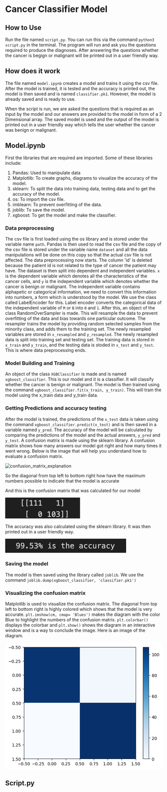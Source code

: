# Cancer Classifier Model

## How to Use
Run the file named ```script.py```. You can run this via the command ```python3 script.py``` in the terminal. The program will run and ask you the questions required to produce the diagnoses. After answering the questions whether the cancer is begign or malignant will be printed out in a user friendly way.

## How does it work
The file named ```model.ipynb``` creates a model and trains it using the csv file. After the model is trained, it is tested and the accuracy is printed out, the model is then saved and is named ```classifier.pk1```. However, the model is already saved and is ready to use. 

When the script is run, we are asked the questions that is required as an input by the model and our answers are provided to the model in form of a 2 Dimensional array. The saved model is used and the output of the model is printed out in a user friendly way which tells the user whether the cancer was benign or malignant. 

## Model.ipynb 
First the libraries that are required are imported. Some of these libraries include:
1. Pandas: Used to manipulate data
2. Matplotlib: To create graphs, diagrams to visualize the accuracy of the model.
3. sklearn: To split the data into training data, testing data and to get the accuracy of the model. 
4. os: To import the csv file.
5. imblearn: To prevent overfitting of the data. 
6. joblib: To save the model. 
7. xgboost: To get the model and make the classifier. 

### Data preprocessing
The csv file is first loaded using the os library and is stored under the variable name ```path```. Pandas is then used to read the csv file and the copy of the csv file is stored under the variable name ```dataset``` and all the data manipulations will be done on this copy so that the actual csv file is not affected. The data preprocessing now starts. The column 'id' is deleted because the patient id is not related to the type of cancer the patient may have. The dataset is then split into dependent and independent variables. ```x``` is the dependent variable which denotes all the characteristics of the cancer cells, and ```y``` is the independent variable which denotes whether the cancer is benign or malignant. The independent variable contains alphapetic or categorical information, we need to convert this information into numbers, a form which is understood by the model. We use the class called LabelEncoder for this. Label encoder converts the categorical data of the independent variable of ```M``` or ```B``` into ```0``` and ```1```. After this, an object of the class RandomOverSampler is made. This will resample the data to prevent overfitting of the data and bias towards one particular outcome. The resampler trains the model by providing random selected samples from the minority class, and adds them to the training set. The newly resampled variables are stored in ```x_resampled``` and ```y_resampled```. The newly resampled data is split into training set and testing set. The training data is stored in  ```x_train``` and ```y_train```, and the testing data is stoded in ```x_test``` and ```y_test```. This is where data preprocessing ends.

### Model Building and Training
An object of the class ```XGBClassifier``` is made and is named ```xgboost_classifier```. This is our model and it is a classifier. It will classify whether the cancer is benign or malignant. The model is then trained using the command ```xgboost_classifier.fit(x_train, y_train)```. This will train the model using the x_train data and y_train data. 

### Getting Predictions and accuracy testing
After the model is trained, the predictions of the ```x_test``` data is taken using the command ```xgboost_classifier.predict(x_test)``` and is then saved in a variable named ```y_pred```. The accuracy of the model will be calculated by comparing the predictions of the model and the actual answers, ```y_pred``` and ```y_test```. A confusion matrix is made using the sklearn library. A confusion matrix shows how many answers our model got right and how many times it went wrong. Below is the image that will help you understand how to evaluate a confusion matrix. 

![confusion_matrix_explanation](https://miro.medium.com/v2/resize:fit:712/1*Z54JgbS4DUwWSknhDCvNTQ.png)

So the diagonal from top left to bottom right how have the maximum numbers possible to indicate that the model is accurate

And this is the confusion matrix that was calculated for our model

![confusion_matrix](diagrams/confusion_matrix.png)

The accuracy was also calculated using the sklearn library. It was then printed out in a user friendly way. 

![accuracy](diagrams/accuracy.png)


### Saving the model

The model is then saved using the library called ```joblib```. We use the command ```joblib.dump(xgboost_classifier, 'classifier.pk1')```

### Visualizing the confusion matrix

Matplotlib is used to visualize the confusion matrix. The diagonal from top left to bottom right is highly colored which shows that the model is very accurate. ```plt.imshow(cm, cmap= 'Blues')``` makes the diagram with the color Blue to highlight the numbers of the confusion matrix. ```plt.colorbar()``` displays the colorbar and ```plt.show()``` shows the diagram in an interactive window and is a way to conclude the image. 
Here is an image of the diagram.

![diagram](diagrams/diagram.png)

## Script.py

